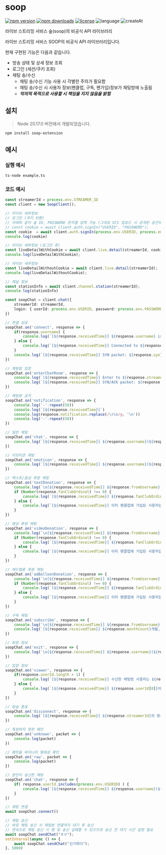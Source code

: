 # soop

[![npm version](https://img.shields.io/npm/v/soop-extension.svg?style=for-the-badge)](https://www.npmjs.com/package/soop-extension)
[![npm downloads](https://img.shields.io/npm/dm/soop-extension.svg?style=for-the-badge)](http://npm-stat.com/charts.html?package=soop-extension)
[![license](https://img.shields.io/github/license/maro5397/soop?style=for-the-badge)](https://github.com/maro5397/soop/blob/main/LICENSE)
![language](https://img.shields.io/badge/TypeScript-3178C6?style=for-the-badge&logo=typescript&logoColor=white)
![createAt](https://img.shields.io/github/created-at/maro5397/soop?style=for-the-badge)

라이브 스트리밍 서비스 숲(soop)의 비공식 API 라이브러리

라이브 스트리밍 서비스 SOOP의 비공식 API 라이브러리입니다.

현재 구현된 기능은 다음과 같습니다.

- 방송 상태 및 상세 정보 조회
- 로그인 (세션/쿠키 조회)
- 채팅 송/수신
    - 채팅 송/수신 기능 사용 시 각별한 주의가 필요함
    - 채팅 송/수신 시 사용자 정보(팬클럽, 구독, 팬가입)정보가 채팅방에 노출됨
    - **_악의적 목적으로 사용할 시 책임을 지지 않음을 밝힘_**

## 설치

> Node 20.17.0 버전에서 개발되었습니다.

```bash
npm install soop-extension
```

## 예시
### 실행 예시
```bash
ts-node example.ts
```
### 코드 예시
```ts
const streamerId = process.env.STREAMER_ID
const client = new SoopClient();

// 라이브 세부정보
// 로그인 (쿠키 반환)
// 아래와 같이 숲 ID, PASSWORD 문자열 입력 가능 (그대로 VCS 업로드 시 공개된 공간에 노출될 수 있음)
// const cookie = await client.auth.signIn("USERID", "PASSWORD");
const cookie  = await client.auth.signIn(process.env.USERID, process.env.PASSWORD);
console.log(cookie)

// 라이브 세부정보 (로그인 후)
const liveDetailWithCookie = await client.live.detail(streamerId, cookie);
console.log(liveDetailWithCookie);

// 라이브 세부정보
const liveDetailWithoutCookie = await client.live.detail(streamerId);
console.log(liveDetailWithoutCookie);

// 채널 정보
const stationInfo = await client.channel.station(streamerId);
console.log(stationInfo)

const soopChat = client.chat({
    streamerId: streamerId,
    login: { userId: process.env.USERID, password: process.env.PASSWORD } // sendChat 기능을 사용하고 싶을 경우 세팅
})

// 연결 성공
soopChat.on('connect', response => {
    if(response.username) {
        console.log(`[${response.receivedTime}] ${response.username} is connected to ${response.streamerId}`)
    } else {
        console.log(`[${response.receivedTime}] Connected to ${response.streamerId}`)
    }
    console.log(`[${response.receivedTime}] SYN packet: ${response.syn}`)
})

// 채팅방 입장
soopChat.on('enterChatRoom', response => {
    console.log(`[${response.receivedTime}] Enter to ${response.streamerId}'s chat room`)
    console.log(`[${response.receivedTime}] SYN/ACK packet: ${response.synAck}`)
})

// 채팅방 공지
soopChat.on('notification', response => {
    console.log('-'.repeat(50))
    console.log(`[${response.receivedTime}]`)
    console.log(response.notification.replace(/\r\n/g, '\n'))
    console.log('-'.repeat(50))
})

// 일반 채팅
soopChat.on('chat', response => {
    console.log(`[${response.receivedTime}] ${response.username}(${response.userId}): ${response.comment}`)
})

// 이모티콘 채팅
soopChat.on('emoticon', response => {
    console.log(`[${response.receivedTime}] ${response.username}(${response.userId}): ${response.emoticonId}`)
})

// 텍스트/음성 후원 채팅
soopChat.on('textDonation', response => {
    console.log(`\n[${response.receivedTime}] ${response.fromUsername}(${response.from})님이 ${response.to}님에게 ${response.amount}개 후원`)
    if (Number(response.fanClubOrdinal) !== 0) {
        console.log(`[${response.receivedTime}] ${response.fanClubOrdinal}번째 팬클럽 가입을 환영합니다.\n`)
    } else {
        console.log(`[${response.receivedTime}] 이미 팬클럽에 가입된 사용자입니다.\n`)
    }
})

// 영상 후원 채팅
soopChat.on('videoDonation', response => {
    console.log(`\n[${response.receivedTime}] ${response.fromUsername}(${response.from})님이 ${response.to}님에게 ${response.amount}개 후원`)
    if (Number(response.fanClubOrdinal) !== 0) {
        console.log(`[${response.receivedTime}] ${response.fanClubOrdinal}번째 팬클럽 가입을 환영합니다.\n`)
    } else {
        console.log(`[${response.receivedTime}] 이미 팬클럽에 가입된 사용자입니다.\n`)
    }
})

// 애드벌룬 후원 채팅
soopChat.on('adBalloonDonation', response => {
    console.log(`\n[${response.receivedTime}] ${response.fromUsername}(${response.from})님이 ${response.to}님에게 ${response.amount}개 후원`)
    if (Number(response.fanClubOrdinal) !== 0) {
        console.log(`[${response.receivedTime}] ${response.fanClubOrdinal}번째 팬클럽 가입을 환영합니다.\n`)
    } else {
        console.log(`[${response.receivedTime}] 이미 팬클럽에 가입된 사용자입니다.\n`)
    }
})

// 구독 채팅
soopChat.on('subscribe', response => {
    console.log(`\n[${response.receivedTime}] ${response.fromUsername}(${response.from})님이 ${response.to}님을 구독하셨습니다.`)
    console.log(`[${response.receivedTime}] ${response.monthCount}개월, ${response.tier}티어\n`)
})

// 퇴장 정보
soopChat.on('exit', response => {
    console.log(`\n[${response.receivedTime}] ${response.username}(${response.userId})이/가 퇴장하셨습니다\n`)
})

// 입장 정보
soopChat.on('viewer', response => {
    if(response.userId.length > 1) {
        console.log(`[${response.receivedTime}] 수신한 채팅방 사용자는 ${response.userId.length}명 입니다.`)
    } else {
        console.log(`[${response.receivedTime}] ${response.userId[0]}이/가 입장하셨습니다`)
    }
})

// 방송 종료
soopChat.on('disconnect', response => {
    console.log(`[${response.receivedTime}] ${response.streamerId}의 방송이 종료됨`)
})

// 특정하지 못한 패킷
soopChat.on('unknown', packet => {
    console.log(packet)
})

// 패킷을 바이너리 형태로 확인
soopChat.on('raw', packet => {
    console.log(packet)
})

// 본인이 송신한 채팅
soopChat.on('chat', response => {
    if( response.userId.includes(process.env.USERID) ) {
        console.log(`[${response.receivedTime}] ${response.username}(${response.userId}): ${response.comment}`)
    }
})

// 채팅 연결
await soopChat.connect()

// 채팅 송신
// 바로 채팅 송신 시 채팅방 연결까지 대기 후 송신
// 연속으로 채팅 송신 시 벤 및 송신 실패할 수 있으므로 송신 전 대기 시간 설정 필요
await soopChat.sendChat("ㅎㅇ");
setInterval(async () => {
    await soopChat.sendChat("신기하다");
}, 5000)
```
